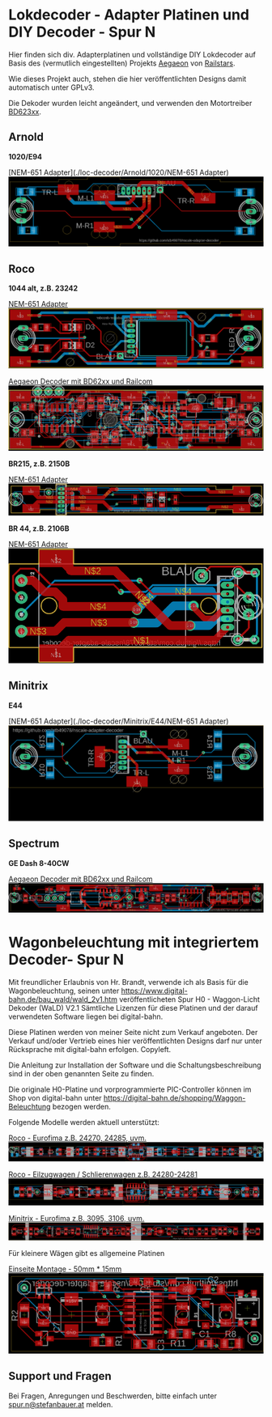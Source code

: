 # Lokdecoder - Adapter Platinen und DIY Decoder - Spur N

Hier finden sich div. Adapterplatinen und vollständige DIY Lokdecoder auf Basis des (vermutlich eingestellten)
Projekts [Aegaeon](https://github.com/Railstars/Aegaeon) von [Railstars](http://railstars.com/).

Wie dieses Projekt auch, stehen die hier veröffentlichten Designs damit automatisch unter GPLv3.

Die Dekoder wurden leicht angeändert, und verwenden den Motortreiber
[BD623xx](http://rohmfs.rohm.com/en/products/databook/datasheet/ic/motor/dc/bd623x-e.pdf).

## Arnold

**1020/E94**

[NEM-651 Adapter](./loc-decoder/Arnold/1020/NEM-651 Adapter)
![Board](./loc-decoder/Arnold/1020/NEM-651_Adapter/board.png)


## Roco

**1044 alt, z.B. 23242**

[NEM-651 Adapter](./loc-decoder/Roco/1044/NEM-651_Adapter)
![Board](./loc-decoder/Roco/1044/NEM-651_Adapter/board.png)

[Aegaeon Decoder mit BD62xx und Railcom](./loc-decoder/Roco/1044/Decoder-BD62xx-Railcom)
![Board](./loc-decoder/Roco/1044/Decoder-BD62xx-Railcom/board.png)

**BR215, z.B. 2150B**

[NEM-651 Adapter](./loc-decoder/Roco/BR215)
![Board](./loc-decoder/Roco/BR215/board.png)

**BR 44, z.B. 2106B**

[NEM-651 Adapter](./loc-decoder/Roco/BR44)
![Board](./loc-decoder/Roco/BR44/board.png)

## Minitrix

**E44**

[NEM-651 Adapter](./loc-decoder/Minitrix/E44/NEM-651 Adapter)
![Board](./loc-decoder/Minitrix/E44/NEM-651_Adapter/board.png)


## Spectrum

**GE Dash 8-40CW**

[Aegaeon Decoder mit BD62xx und Railcom](./loc-decoder/Spectrum/GE_Dash_8-40CW-Railcom)
![Board](./loc-decoder/Spectrum/GE_Dash_8-40CW-Railcom/board.png)


# Wagonbeleuchtung mit integriertem Decoder- Spur N

Mit freundlicher Erlaubnis von Hr. Brandt, verwende ich als Basis
für die Wagonbeleuchtung, seinen unter https://www.digital-bahn.de/bau_wald/wald_2v1.htm
veröffentlicheten Spur H0 - Waggon-Licht Dekoder (WaLD) V2.1
Sämtliche Lizenzen für diese Platinen und der darauf verwendeten Software liegen bei digital-bahn.

Diese Platinen werden von meiner Seite nicht zum Verkauf angeboten.
Der Verkauf und/oder Vertrieb eines hier veröffentlichten Designs darf nur unter
Rücksprache mit digital-bahn erfolgen. Copyleft.

Die Anleitung zur Installation der Software und die Schaltungsbeschreibung sind
in der oben genannten Seite zu finden.

Die originale H0-Platine und vorprogrammierte PIC-Controller können im Shop von
digital-bahn unter https://digital-bahn.de/shopping/Waggon-Beleuchtung bezogen werden.  


Folgende Modelle werden aktuell unterstützt:

[Roco - Eurofima z.B. 24270, 24285, uvm.](./wagon-light/Roco/Eurofima)
![Board](./wagon-light/Roco/Eurofima/board.png)

[Roco - Eilzugwagen / Schlierenwagen z.B. 24280-24281 ](./wagon-light/Roco/Eilzugwagen)
![Board](./wagon-light/Roco/Eilzugwagen/board.png)

[Minitrix - Eurofima z.B. 3095, 3106, uvm.](./wagon-light/Minitrix/Eurofima)
![Board](./wagon-light/Minitrix/Eurofima/board.png)


Für kleinere Wägen gibt es allgemeine Platinen

[Einseite Montage - 50mm * 15mm](./wagon-light/common/50x15)
![Board](./wagon-light/common/50x15/board.png)

## Support und Fragen

Bei Fragen, Anregungen und Beschwerden, bitte einfach unter spur.n@stefanbauer.at melden.
